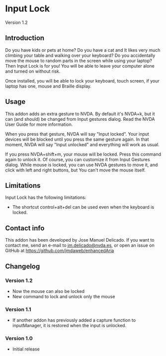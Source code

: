 # Input Lock
Version 1.2

## Introduction

Do you have kids or pets at home? Do you have a cat and It likes very much climbing your table and walking over your keyboard? Do you accidentally move the mouse to random parts in the screen while using your laptop? Then Input Lock is for you! You will be able to leave your computer alone and turned on without risk.

Once installed, you will be able to lock your keyboard, touch screen, if your laptop has one, mouse and Braille display.

## Usage

This addon adds an extra gesture to NVDA. By default it's NVDA+k, but it can (and should) be changed from Input gestures dialog. Read the NVDA User Guide for more information.

When you press that gesture, NVDA will say "Input locked". Your input devices will be blocked until you press the same gesture again. In that moment, NVDA will say "Input unlocked" and everything will work as usual.

If you press NVDA+shift+m, your mouse will be locked. Press this command again to unlock it. Of course, you can customize it from Input Gestures dialog. While mouse is locked, you can use NVDA gestures to move it, and click with left and right buttons, but You can't move the mouse itself.

## Limitations

Input Lock has the following limitations:

* The shortcut control+alt+del can be used even when the keyboard is locked.

## Contact info

This addon has been developed by Jose Manuel Delicado. If you want to contact me, send an e-mail to jm.delicado@nvda.es, or open an issue on GitHub at https://github.com/jmdaweb/enhancedAria

## Changelog

### Version 1.2

* Now the mouse can also be locked
* New command to lock and unlock only the mouse

### Version 1.1

* If another addon has previously added a capture function to inputManager, it is restored when the input is unlocked.

### Version 1.0

* Initial release

